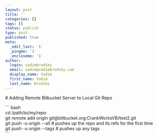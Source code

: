 ```yaml
---
layout: post
title: ''
categories: []
tags: []
status: publish
type: post
published: true
meta:
  _edit_last: '1'
  _pingme: '1'
  _encloseme: '1'
author:
  login: vadimbrodsky
  email: vadim@vadimbrodsky.com
  display_name: Vadim
  first_name: Vadim
  last_name: Brodsky
---
```

<p># Adding Remote Bitbucket Server to Local Git Repo</p>
<p>``` bash<br />
cd /path/to/my/repo<br />
git remote add origin git@bitbucket.org:CrankWorksVB/test2.git<br />
git push -u origin --all # pushes up the repo and its refs for the first time<br />
git push -u origin --tags # pushes up any tags<br />
```</p>

